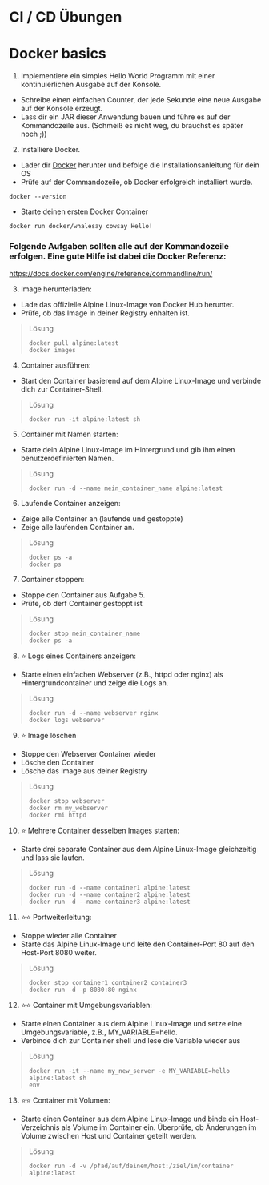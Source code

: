 # CI / CD Übungen

# Docker basics
1. Implementiere ein simples Hello World Programm mit einer kontinuierlichen Ausgabe auf der Konsole. 
- Schreibe einen einfachen Counter, der jede Sekunde eine neue Ausgabe auf der Konsole erzeugt. 
- Lass dir ein JAR dieser Anwendung bauen und führe es auf der Kommandozeile aus. (Schmeiß es nicht weg, du brauchst es später noch ;))

2. Installiere Docker.
- Lader dir [Docker](https://docs.docker.com/get-docker/) herunter und befolge die Installationsanleitung für dein OS 
- Prüfe auf der Commandozeile, ob Docker erfolgreich installiert wurde.
```console
docker --version
```
- Starte deinen ersten Docker Container
```console
docker run docker/whalesay cowsay Hello!
```

### Folgende Aufgaben sollten alle auf der Kommandozeile erfolgen. Eine gute Hilfe ist dabei die Docker Referenz: 
https://docs.docker.com/engine/reference/commandline/run/

3. Image herunterladen:
- Lade das offizielle Alpine Linux-Image von Docker Hub herunter.
- Prüfe, ob das Image in deiner Registry enhalten ist.
> Lösung
>```console
>docker pull alpine:latest
>docker images
>```

4. Container ausführen:
- Start den Container basierend auf dem Alpine Linux-Image und verbinde dich zur Container-Shell.
> Lösung
>```console
>docker run -it alpine:latest sh
>```

5. Container mit Namen starten:
- Starte dein Alpine Linux-Image im Hintergrund und gib ihm einen benutzerdefinierten Namen.
> Lösung
>```console
>docker run -d --name mein_container_name alpine:latest
>```

6. Laufende Container anzeigen:
- Zeige alle Container an (laufende und gestoppte)
- Zeige alle laufenden Container an.
> Lösung
>```console
>docker ps -a
>docker ps 
>```

7. Container stoppen:
- Stoppe den Container aus Aufgabe 5.
- Prüfe, ob derf Container gestoppt ist
> Lösung
>```console
>docker stop mein_container_name
>docker ps -a
>```

8. ⭐️ Logs eines Containers anzeigen:
- Starte einen einfachen Webserver (z.B., httpd oder nginx) als Hintergrundcontainer und zeige die Logs an.
> Lösung
>```console
>docker run -d --name webserver nginx 
>docker logs webserver
>```

9. ⭐️ Image löschen
- Stoppe den Webserver Container wieder 
- Lösche den Container
- Lösche das Image aus deiner Registry
> Lösung
>```console
>docker stop webserver 
>docker rm my_webserver
>docker rmi httpd
>```

10. ⭐️ Mehrere Container desselben Images starten:
- Starte drei separate Container aus dem Alpine Linux-Image gleichzeitig und lass sie laufen.
> Lösung
>```console
>docker run -d --name container1 alpine:latest 
>docker run -d --name container2 alpine:latest
>docker run -d --name container3 alpine:latest
>```

11. ⭐️⭐️ Portweiterleitung:
- Stoppe wieder alle Container
- Starte das Alpine Linux-Image und leite den Container-Port 80 auf den Host-Port 8080 weiter.
> Lösung
>```console
>docker stop container1 container2 container3
>docker run -d -p 8080:80 nginx
>```

12. ⭐️⭐️ Container mit Umgebungsvariablen:
- Starte einen Container aus dem Alpine Linux-Image und setze eine Umgebungsvariable, z.B., MY_VARIABLE=hello.
- Verbinde dich zur Container shell und lese die Variable wieder aus
> Lösung
>```console
>docker run -it --name my_new_server -e MY_VARIABLE=hello alpine:latest sh
>env
>```

13. ⭐️⭐️ Container mit Volumen:
- Starte einen Container aus dem Alpine Linux-Image und binde ein Host-Verzeichnis als Volume im Container ein. Überprüfe, ob Änderungen im Volume zwischen Host und Container geteilt werden.

> Lösung
>```console
>docker run -d -v /pfad/auf/deinem/host:/ziel/im/container alpine:latest
>```
